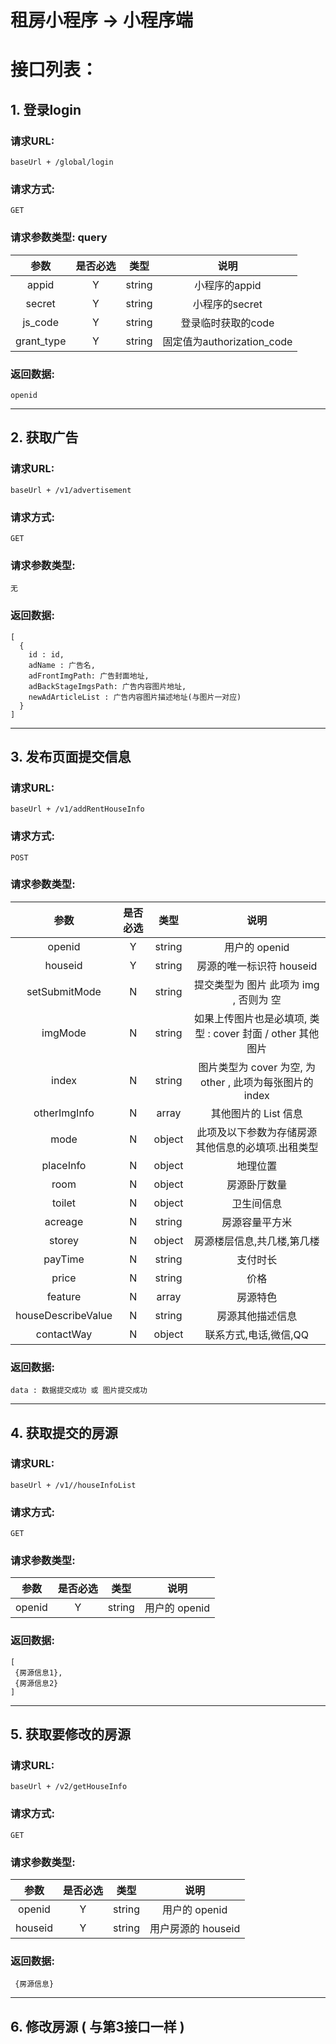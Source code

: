 # 租房小程序 -> 小程序端
# 接口列表：

## 1. 登录login
### 请求URL: 
    baseUrl + /global/login
### 请求方式: 
    GET
### 请求参数类型: query
参数|是否必选|类型|说明|
:--:|:--:|:--:|:--:
appid|Y|string|小程序的appid
secret|Y|string|小程序的secret
js_code|Y|string|登录临时获取的code
grant_type|Y|string|固定值为authorization_code
### 返回数据: 
    openid
---------------------------------------------------

## 2. 获取广告
### 请求URL: 
    baseUrl + /v1/advertisement
### 请求方式: 
    GET
### 请求参数类型: 
    无
### 返回数据: 
    [
      {
        id : id,
        adName : 广告名,
        adFrontImgPath: 广告封面地址,
        adBackStageImgsPath: 广告内容图片地址,
        newAdArticleList : 广告内容图片描述地址(与图片一对应)
      }
    ]
---------------------------------------------------

## 3. 发布页面提交信息
### 请求URL: 
    baseUrl + /v1/addRentHouseInfo
### 请求方式: 
    POST
### 请求参数类型: 
参数|是否必选|类型|说明|
:--:|:--:|:--:|:--:
openid |Y|string|用户的 openid
houseid|Y|string|房源的唯一标识符 houseid
setSubmitMode|N|string|提交类型为 图片 此项为 img , 否则为 空
imgMode|N|string|如果上传图片也是必填项, 类型 : cover 封面 / other 其他图片
index|N|string|图片类型为 cover 为空, 为 other , 此项为每张图片的index
otherImgInfo|N|array|其他图片的 List 信息
mode|N|object|此项及以下参数为存储房源其他信息的必填项.出租类型
placeInfo|N|object|地理位置
room|N|object|房源卧厅数量
toilet|N|object|卫生间信息
acreage|N|string|房源容量平方米
storey|N|object|房源楼层信息,共几楼,第几楼
payTime|N|string|支付时长
price|N|string|价格
feature|N|array|房源特色
houseDescribeValue|N|string|房源其他描述信息
contactWay|N|object|联系方式,电话,微信,QQ
### 返回数据: 
    data : 数据提交成功 或 图片提交成功
---------------------------------------------------

## 4. 获取提交的房源
### 请求URL: 
    baseUrl + /v1//houseInfoList
### 请求方式: 
    GET
### 请求参数类型:
参数|是否必选|类型|说明|
:--:|:--:|:--:|:--:
openid |Y|string|用户的 openid
### 返回数据: 
    [
     {房源信息1},
     {房源信息2}
    ]
---------------------------------------------------

## 5. 获取要修改的房源
### 请求URL: 
    baseUrl + /v2/getHouseInfo
### 请求方式: 
    GET
### 请求参数类型:
参数|是否必选|类型|说明|
:--:|:--:|:--:|:--:
openid |Y|string|用户的 openid
houseid |Y|string|用户房源的 houseid
### 返回数据: 
     {房源信息}

---------------------------------------------------

## 6. 修改房源 ( 与第3接口一样 )